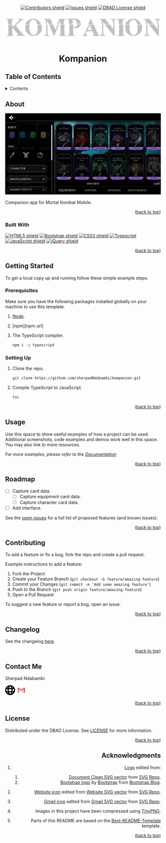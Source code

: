 <!-- Top anchor -->
<div id="top">

<!-- Project Shields -->

<div align=center>

[![Contributors shield][Contributors shield url]][Contributors url]
[![Issues shield][Issues shield url]][Issues url]
[![DBAD License shield][DBAD License shield url]][License url]

</div>

<div align=center>

[![Kompanion logo][Logo url]][Repo url]

</div>

<div align=center>

# Kompanion

</div>

## Table of Contents

<details>

   <summary>Contents</summary>

1. [About](#about)
   1. [Built With](#built-with)
1. [Getting Started](#getting-started)
   1. [Prerequisites](#prerequisites)
   1. [Setting Up](#setting-up)
1. [Usage](#usage)
1. [Roadmap](#roadmap)
1. [Contributing](#contributing)
1. [Changelog](#changelog)
1. [Contact Me](#changelog)
1. [Acknowledgments](#acknowledgments)

</details>

## About

[![Kompanion screenshot][Kompanion screenshot url]][Kompanion url]

Companion app for Mortal Kombat Mobile.

<div align=right>

([back to top](#top))

</div>

### Built With

[![HTML5 shield][HTML5 shield url]][HTML5 url]
[![Bootstrap shield][Bootstrap shield url]][Bootstrap url]
[![CSS3 shield][CSS3 shield url]][CSS3 url]
[![Typescript][Typescript shield]][Typescript url]
[![JavaScript shield][JavaScript shield url]][JavaScript url]
[![jQuery shield][jQuery shield url]][jQuery url]

<div align=right>

([back to top](#top))

</div>

## Getting Started

To get a local copy up and running follow these simple example steps.

### Prerequisites

Make sure you have the following packages installed globally on your machine to use this template.

1. [Node][Node url].
1. [npm][npm url]
1. The TypeScript compiler.

   ```sh
   npm i -g typescript
   ```

### Setting Up

1. Clone the repo.

   ```sh
   git clone https://github.com/sherpadNdabambi/kompanion.git
   ```

1. Compile TypeScript to JavaScript.

   ```sh
   tsc
   ```

<div align=right>

([back to top](#top))

</div>

## Usage

Use this space to show useful examples of how a project can be used. Additional screenshots, code examples and demos work well in this space. You may also link to more resources.

_For more examples, please refer to the [Documentation][Documentation url]_

<div align=right>

([back to top](#top))

</div>

## Roadmap

- [ ] Capture card data.
  - [ ] Capture equipment card data.
  - [ ] Capture character card data.
- [ ] Add interface.

See the [open issues][open issues url] for a full list of proposed features (and known issues).

<div align=right>

([back to top](#top))

</div>

## Contributing

To add a feature or fix a bug, fork the repo and create a pull request.

Example instructions to add a feature:

1. Fork the Project
1. Create your Feature Branch (`git checkout -b feature/amazing-feature`)
1. Commit your Changes (`git commit -m 'Add some amazing feature'`)
1. Push to the Branch (`git push origin feature/amazing-feature`)
1. Open a Pull Request

To suggest a new feature or report a bug, open an issue.

<div align=right>

([back to top](#top))

</div>

## Changelog

See the changelog [here][changelog url].

<div align=right>

([back to top](#top))

</div>

## Contact Me

Sherpad Ndabambi

<span title="Personal website">[<img alt="Website icon" src="./img/website-ui-web-svgrepo-com.svg" style="height: 32px">][Personal website url]</span>
<span title="Email">[<img alt="Gmail icon" src="./img/gmail-old-svgrepo-com.svg" style="height: 32px">][Email address]<span>

<div align=right>

([back to top](#top))

</div>

## License

Distributed under the DBAD License. See [LICENSE][License url] for more information.

<div align=right>

([back to top](#top))

## Acknowledgments

1. [Logo][Logo url] edited from:

   1. [Document Clean SVG vector][Document Clean SVG vector url] from [SVG Repo][SVG Repo url].
   1. [Bootstrap logo][Bootstrap logo url] by [Bootstrap][Bootstrap url] from [Bootstrap Blog][Bootstrap Blog url].

1. [Website icon][Website icon url] edited from [Website SVG vector][Website SVG vector url] from [SVG Repo][SVG Repo url].
1. [Gmail icon][Gmail icon url] edited from [Gmail SVG vector][Gmail SVG vector url] from [SVG Repo][SVG Repo url].
1. Images in this project have been compressed using [TinyPNG][TinyPNG url].
1. Parts of this README are based on the [Best-README-Template][Best-README-Template url] template.

<div align=right>

([back to top](#top))

</div>

<!-- References -->

[Contributors shield url]: https://img.shields.io/github/contributors/sherpadNdabambi/kompanion.svg?style=flat
[Contributors url]: https://github.com/sherpadNdabambi/kompanion/graphs/contributors
[Issues shield url]: https://img.shields.io/github/issues/sherpadNdabambi/kompanion.svg?style=flat
[Issues url]: https://github.com/sherpadNdabambi/kompanion/issues
[DBAD License shield url]: https://img.shields.io/badge/license-DBAD-blue?style=flat
[License url]: ./LICENSE
[Logo url]: ./img/kompanion-logo.png
[Repo url]: https://github.com/SherpadNdabambi/kompanion/
[Kompanion screenshot url]: ./img/og-image.png
[Kompanion url]: https://github.com/sherpadNdabambi/kompanion/
[Bootstrap shield url]: https://img.shields.io/badge/Bootstrap-563D7C?style=flat&logo=bootstrap&logoColor=white
[HTML5 shield url]: https://img.shields.io/badge/HTML5-E34F26?style=flat&logo=html5&logoColor=white
[HTML5 url]: https://html.spec.whatwg.org/multipage/
[Bootstrap url]: https://getbootstrap.com
[CSS3 shield url]: https://img.shields.io/badge/CSS3-1572B6?style=flat&logo=css3&logoColor=white
[CSS3 url]: https://www.w3.org/TR/CSS/#css
[Typescript shield]: https://img.shields.io/badge/TypeScript-007ACC?style=flat&logo=typescript&logoColor=white
[Typescript url]: https://www.typescriptlang.org/
[JavaScript shield url]: https://img.shields.io/badge/JavaScript-F7DF1E?style=flat&logo=javascript&logoColor=black
[JavaScript url]: www.ecma-international.org/publications-and-standards/standards/ecma-262/
[jQuery shield url]: https://img.shields.io/badge/jQuery-0769AD?style=flat&logo=jquery&logoColor=white
[jQuery url]: https://jquery.com/
[Node url]: https://nodejs.org/en/download/package-manager/
[npm]: https://www.npmjs.com/
[Documentation url]: https://sherpadndabambi.github.io/kompanion/
[changelog url]: ./CHANGELOG.md
[open issues url]: https://github.com/SherpadNdabambi/kompanion/issues
[Personal website url]: http://sherpadndabambi.github.io/
[Email address]: mailto:sgndabambi@gmail.com
[Document Clean SVG vector url]: https://www.svgrepo.com/svg/506180/document-clean
[Bootstrap logo url]: https://upload.wikimedia.org/wikipedia/commons/b/b2/Bootstrap_logo.svg
[Bootstrap Blog url]: https://blog.getbootstrap.com/
[Website icon url]: ./img/website-icon.png
[Website SVG vector url]: https://www.svgrepo.com/svg/415803/website-ui-web
[SVG Repo url]: https://www.svgrepo.com/
[Gmail icon url]: ./img/gmail-icon.png
[Gmail SVG vector url]: https://www.svgrepo.com/svg/349379/gmail-old
[TinyPNG url]: https://tinypng.com/
[Best-README-Template url]: https://github.com/othneildrew/Best-README-Template
